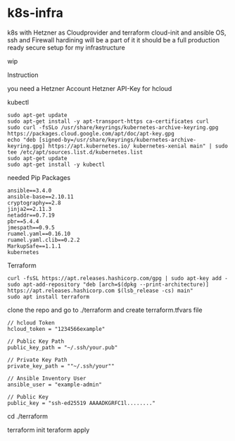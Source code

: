 # k8s-infra

k8s with Hetzner as Cloudprovider and terraform cloud-init and ansible
OS, ssh and Firewall hardining will be a part of it
it should be a full production ready secure setup for my infrastructure

wip

Instruction

you need a Hetzner Account
Hetzner API-Key for hcloud

kubectl
```
sudo apt-get update
sudo apt-get install -y apt-transport-https ca-certificates curl
sudo curl -fsSLo /usr/share/keyrings/kubernetes-archive-keyring.gpg https://packages.cloud.google.com/apt/doc/apt-key.gpg
echo "deb [signed-by=/usr/share/keyrings/kubernetes-archive-keyring.gpg] https://apt.kubernetes.io/ kubernetes-xenial main" | sudo tee /etc/apt/sources.list.d/kubernetes.list
sudo apt-get update
sudo apt-get install -y kubectl
```

needed Pip Packages
```
ansible==3.4.0
ansible-base==2.10.11
cryptography==2.8
jinja2==2.11.3
netaddr==0.7.19
pbr==5.4.4
jmespath==0.9.5
ruamel.yaml==0.16.10
ruamel.yaml.clib==0.2.2
MarkupSafe==1.1.1
kubernetes
```
Terraform
```
curl -fsSL https://apt.releases.hashicorp.com/gpg | sudo apt-key add -
sudo apt-add-repository "deb [arch=$(dpkg --print-architecture)] https://apt.releases.hashicorp.com $(lsb_release -cs) main"
sudo apt install terraform
```
clone the repo and go to ./terraform and create terraform.tfvars file
```
// hcloud Token
hcloud_token = "1234566example"

// Public Key Path
public_key_path = "~/.ssh/your.pub"

// Private Key Path
private_key_path = ""~/.ssh/your""

// Ansible Inventory User
ansible_user = "example-admin"

// Public Key
public_key = "ssh-ed25519 AAAADKGRFC1l........"
```
cd ./terraform

terraform init
teraform apply
